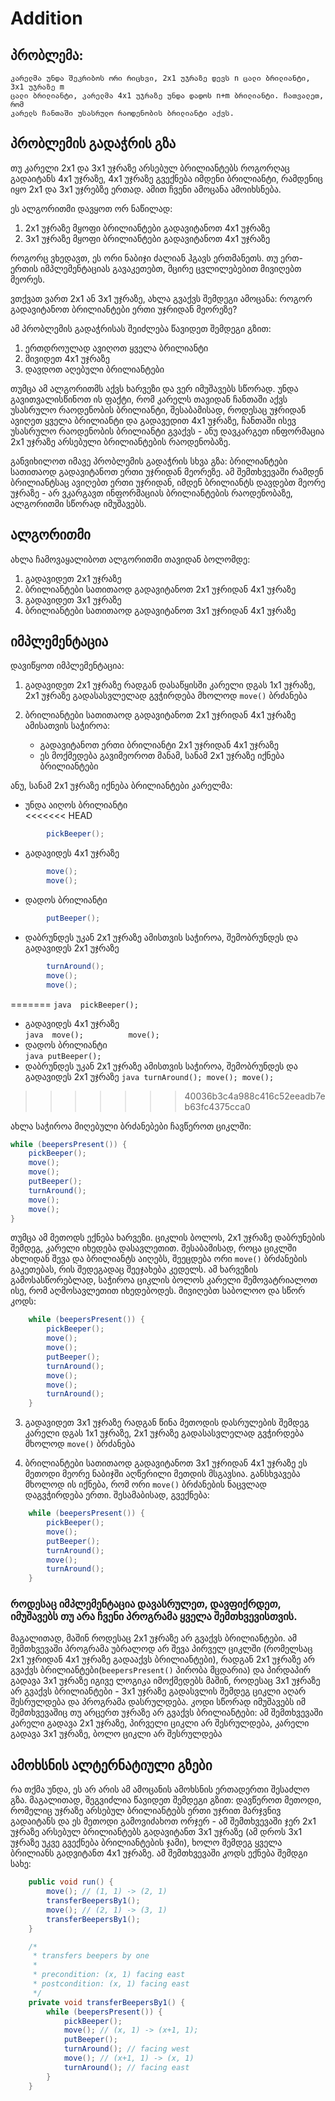# Addition

## პრობლემა:
```
კარელმა უნდა შეკრიბოს ორი რიცხვი, 2x1 უჯრაზე დევს n ცალი ბრილიანტი, 3x1 უჯრაზე m
ცალი ბრილიანტი, კარელმა 4x1 უჯრაზე უნდა დადოს n+m ბრილიანტი. ჩათვალეთ, რომ
კარელს ჩანთაში უსასრულო რაოდენობის ბრილიანტი აქვს.
```



## პრობლემის გადაჭრის გზა

თუ კარელი 2x1 და 3x1 უჯრაზე არსებულ ბრილიანტებს როგორღაც გადაიტანს 4x1 უჯრაზე, 
4x1 უჯრაზე გვექნება იმდენი ბრილიანტი, რამდენიც იყო 2x1 და 3x1 უჯრებზე ერთად. ამით ჩვენი ამოცანა ამოიხსნება.

ეს ალგორითმი დავყოთ ორ ნაწილად:
1. 2x1 უჯრაზე მყოფი ბრილიანტები გადავიტანოთ 4x1 უჯრაზე
2. 3x1 უჯრაზე მყოფი ბრილიანტები გადავიტანოთ 4x1 უჯრაზე

როგორც ვხედავთ, ეს ორი ნაბიჯი ძალიან ჰგავს ერთმანეთს. 
თუ ერთ-ერთის იმპლემენტაციას გავაკეთებთ, მცირე ცვლილებებით მივიღებთ მეორეს.

ვთქვათ ვართ 2x1 ან 3x1 უჯრაზე, ახლა გვაქვს შემდეგი ამოცანა: როგორ გადავიტანოთ ბრილიანტები ერთი უჯრიდან მეორეზე?

ამ პრობლემის გადაჭრისას შეიძლება წავიდეთ შემდეგი გზით: 
1. ერთდროულად ავიღოთ ყველა ბრილიანტი
2. მივიდეთ 4x1 უჯრაზე
3. დავდოთ აღებული ბრილიანტები

თუმცა ამ ალგორითმს აქვს ხარვეზი და ვერ იმუშავებს სწორად. 
უნდა გავითვალისწინოთ ის ფაქტი, რომ კარელს თავიდან ჩანთაში აქვს უსასრულო რაოდენობის ბრილიანტი, 
შესაბამისად, როდესაც უჯრიდან ავიღეთ ყველა ბრილიანტი და გადავედით 4x1 უჯრაზე, ჩანთაში ისევ უსასრულო რაოდენობის ბრილიანტი გვაქვს -
ანუ დავკარგეთ ინფორმაცია 2x1 უჯრაზე არსებული ბრილიანტების რაოდენობაზე.

განვიხილოთ იმავე პრობლემის გადაჭრის სხვა გზა: ბრილიანტები სათითაოდ გადავიტანოთ ერთი უჯრიდან მეორეზე.
ამ შემთხვევაში რამდენ ბრილიანტსაც ავიღებთ ერთი უჯრიდან, იმდენ ბრილიანტს დავდებთ მეორე უჯრაზე - არ ვკარგავთ ინფორმაციას ბრილიანტების რაოდენობაზე, ალგორითმი სწორად იმუშავებს.


## ალგორითმი

ახლა ჩამოვაყალიბოთ ალგორითმი თავიდან ბოლომდე:

1. გადავიდეთ 2x1 უჯრაზე
2. ბრილიანტები სათითაოდ გადავიტანოთ 2x1 უჯრიდან 4x1 უჯრაზე
3. გადავიდეთ 3x1 უჯრაზე
4. ბრილიანტები სათითაოდ გადავიტანოთ 3x1 უჯრიდან 4x1 უჯრაზე


## იმპლემენტაცია

დავიწყოთ იმპლემენტაცია:

1. გადავიდეთ 2x1 უჯრაზე
რადგან დასაწყისში კარელი დგას 1x1 უჯრაზე, 2x1 უჯრაზე გადასასვლელად გვჭირდება მხოლოდ `move()` ბრძანება

2. ბრილიანტები სათითაოდ გადავიტანოთ 2x1 უჯრიდან 4x1 უჯრაზე
ამისათვის საჭიროა:
   * გადავიტანოთ ერთი ბრილიანტი 2x1 უჯრიდან 4x1 უჯრაზე
   * ეს მოქმედება გავიმეოროთ მანამ, სანამ 2x1 უჯრაზე იქნება ბრილიანტები

ანუ, სანამ 2x1 უჯრაზე იქნება ბრილიანტები კარელმა:
   - უნდა აიღოს ბრილიანტი	
<<<<<<< HEAD
```java	
		pickBeeper();
```
   - გადავიდეს 4x1 უჯრაზე	
```java	
		move();			
		move(); 
```
   - დადოს ბრილიანტი		
```java
		putBeeper();
```
   - დაბრუნდეს უკან 2x1 უჯრაზე
	ამისთვის საჭიროა, შემობრუნდეს და გადავიდეს 2x1 უჯრაზე
```java
		turnAround();
		move();
		move();
```
=======
	```java	
		pickBeeper();
	```
   - გადავიდეს 4x1 უჯრაზე	
	```java	
		move();			
		move(); 
	```
   - დადოს ბრილიანტი		
	```java
		putBeeper();
	```
   - დაბრუნდეს უკან 2x1 უჯრაზე
	ამისთვის საჭიროა, შემობრუნდეს და გადავიდეს 2x1 უჯრაზე
	```java
		turnAround();
		move();
		move();
	```
>>>>>>> 40036b3c4a988c416c52eeadb7eb63fc4375cca0

ახლა საჭიროა მიღებული ბრძანებები ჩავწეროთ ციკლში:
```java
while (beepersPresent()) {
	pickBeeper();
	move(); 
	move(); 
	putBeeper();
	turnAround(); 
	move(); 
	move(); 
}
```

თუმცა ამ მეთოდს ექნება ხარვეზი. ციკლის ბოლოს, 2x1 უჯრაზე დაბრუნების შემდეგ, კარელი იხედება დასავლეთით.
შესაბამისად, როცა ციკლში ახლიდან შევა და ბრილიანტს აიღებს, შეეცდება ორი `move()` ბრძანების გაკეთებას, რის შედეგადაც შეეჯახება კედელს.
ამ ხარვეზის გამოსასწორებლად, საჭიროა ციკლის ბოლოს კარელი შემოვატრიალოთ ისე, რომ აღმოსავლეთით იხედებოდეს.
	მივიღებთ საბოლოო და სწორ კოდს:
```java
	while (beepersPresent()) {
		pickBeeper();
		move();
		move();
		putBeeper();
		turnAround();
		move();
		move();
		turnAround();
	}
```

3. გადავიდეთ 3x1 უჯრაზე
რადგან წინა მეთოდის დასრულების შემდეგ კარელი დგას 1x1 უჯრაზე, 2x1 უჯრაზე გადასასვლელად გვჭირდება მხოლოდ `move()` ბრძანება

4. ბრილიანტები სათითაოდ გადავიტანოთ 3x1 უჯრიდან 4x1 უჯრაზე
ეს მეთოდი მეორე ნაბიჯში აღწერილი მეთდის მსგავსია. განსხვავება მხოლოდ ის იქნება, რომ ორი `move()` ბრძანების ნაცვლად დაგვჭირდება ერთი.
	შესამაბისად, გვექნება:
```java
    while (beepersPresent()) {
        pickBeeper();
        move();
        putBeeper();
        turnAround();
        move();
        turnAround();
    }
```


### როდესაც იმპლემენტაცია დავასრულეთ, დავფიქრდეთ, იმუშავებს თუ არა ჩვენი პროგრამა ყველა შემთხვევისთვის.

მაგალითად, მაშინ როდესაც 2x1 უჯრაზე არ გვაქვს ბრილიანტები.
ამ შემთხვევაში პროგრამა უბრალოდ არ შევა პირველ ციკლში (რომელსაც 2x1 უჯრიდან 4x1 უჯრაზე გადააქვს ბრილიანტები),
რადგან 2x1 უჯრაზე არ გვაქვს ბრილიანტები(`beepersPresent()` პირობა მცდარია) და პირდაპირ გადავა 3x1 უჯრაზე
იგივე ლოგიკა იმოქმედებს მაშინ, როდესაც 3x1 უჯრაზე არ გვაქვს ბრილიანტები - 3x1 უჯრაზე გადასვლის შემდეგ ციკლი აღარ შესრულდება და პროგრამა დასრულდება.
კოდი სწორად იმუშავებს იმ შემთხვევაშიც თუ არცერთ უჯრაზე არ გვაქვს ბრილიანტები:
ამ შემთხვევაში კარელი გადავა 2x1 უჯრაზე, პირველი ციკლი არ შესრულდება, კარელი გადავა 3x1 უჯრაზე, ბოლო ციკლი არ შესრულდება


## ამოხსნის ალტერნატიული გზები

რა თქმა უნდა, ეს არ არის ამ ამოცანის ამოხსნის ერთადერთი შესაძლო გზა. მაგალითად, შეგვიძლია წავიდეთ შემდეგი გზით:
დავწეროთ მეთოდი, რომელიც უჯრაზე არსებულ ბრილიანტებს ერთი უჯრით მარჯვნივ გადაიტანს და ეს მეთოდი გამოვიძახოთ ორჯერ - ამ შემთხვევაში ჯერ 2x1 უჯრაზე არსებულ ბრილიანტებს გადავიტანთ 3x1 უჯრაზე (ამ დროს 3x1 უჯრაზე უკვე გვექნება ბრილიანტების ჯამი), ხოლო შემდეგ ყველა ბრილიანს გადვიტანთ 4x1 უჯრაზე. ამ შემთხვევაში კოდს ექნება შემდგი სახე:
```java
	public void run() {
		move(); // (1, 1) -> (2, 1)
		transferBeepersBy1();
		move(); // (2, 1) -> (3, 1)
		transferBeepersBy1();
	}

	/*
	 * transfers beepers by one
	 *
	 * precondition: (x, 1) facing east
	 * postcondition: (x, 1) facing east
	 */
	private void transferBeepersBy1() {
		while (beepersPresent()) {
			pickBeeper();
			move(); // (x, 1) -> (x+1, 1);
			putBeeper();
			turnAround(); // facing west
			move(); // (x+1, 1) -> (x, 1)
			turnAround(); // facing east
		}
	}
```